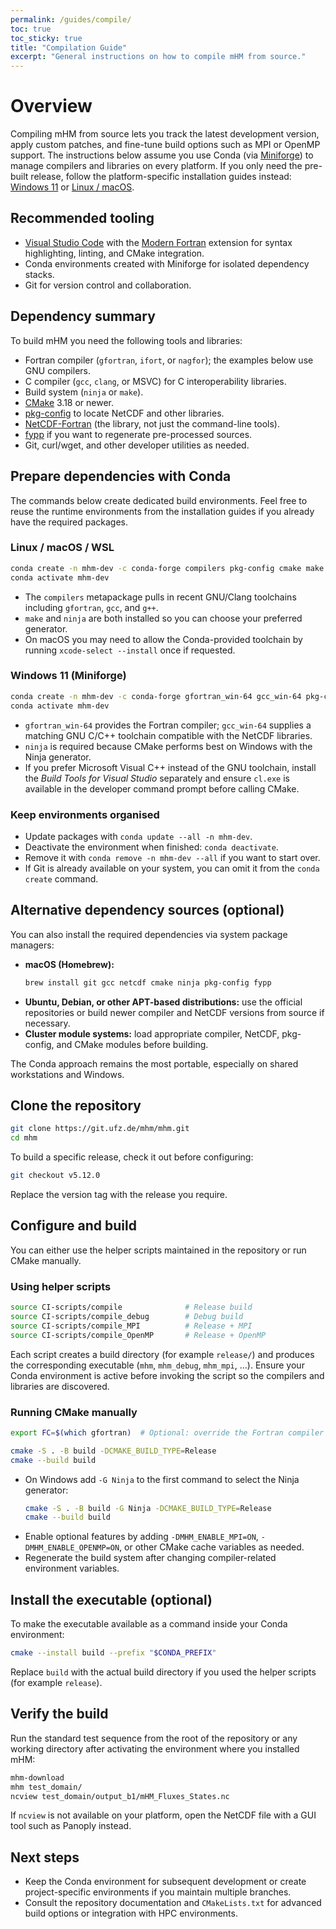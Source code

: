 ```yaml
---
permalink: /guides/compile/
toc: true
toc_sticky: true
title: "Compilation Guide"
excerpt: "General instructions on how to compile mHM from source."
---
```


# Overview

Compiling mHM from source lets you track the latest development version, apply custom patches, and fine-tune build options such as MPI or OpenMP support.
The instructions below assume you use Conda (via [Miniforge](https://github.com/conda-forge/miniforge)) to manage compilers and libraries on every platform.
If you only need the pre-built release, follow the platform-specific installation guides instead: [Windows 11](install-win) or [Linux / macOS](install-unix).

## Recommended tooling

- [Visual Studio Code](https://code.visualstudio.com/) with the [Modern Fortran](https://marketplace.visualstudio.com/items?itemName=fortran-lang.linter-gfortran) extension for syntax highlighting, linting, and CMake integration.
- Conda environments created with Miniforge for isolated dependency stacks.
- Git for version control and collaboration.

## Dependency summary

To build mHM you need the following tools and libraries:

- Fortran compiler (`gfortran`, `ifort`, or `nagfor`); the examples below use GNU compilers.
- C compiler (`gcc`, `clang`, or MSVC) for C interoperability libraries.
- Build system (`ninja` or `make`).
- [CMake](https://cmake.org/) 3.18 or newer.
- [pkg-config](https://www.freedesktop.org/wiki/Software/pkg-config/) to locate NetCDF and other libraries.
- [NetCDF-Fortran](https://github.com/Unidata/netcdf-fortran) (the library, not just the command-line tools).
- [fypp](https://github.com/aradi/fypp) if you want to regenerate pre-processed sources.
- Git, curl/wget, and other developer utilities as needed.

## Prepare dependencies with Conda

The commands below create dedicated build environments. Feel free to reuse the runtime environments from the installation guides if you already have the required packages.

### Linux / macOS / WSL

```bash
conda create -n mhm-dev -c conda-forge compilers pkg-config cmake make ninja netcdf-fortran fypp git
conda activate mhm-dev
```

- The `compilers` metapackage pulls in recent GNU/Clang toolchains including `gfortran`, `gcc`, and `g++`.
- `make` and `ninja` are both installed so you can choose your preferred generator.
- On macOS you may need to allow the Conda-provided toolchain by running `xcode-select --install` once if requested.

### Windows 11 (Miniforge)

```bash
conda create -n mhm-dev -c conda-forge gfortran_win-64 gcc_win-64 pkg-config cmake ninja netcdf-fortran fypp git
conda activate mhm-dev
```

- `gfortran_win-64` provides the Fortran compiler; `gcc_win-64` supplies a matching GNU C/C++ toolchain compatible with the NetCDF libraries.
- `ninja` is required because CMake performs best on Windows with the Ninja generator.
- If you prefer Microsoft Visual C++ instead of the GNU toolchain, install the *Build Tools for Visual Studio* separately and ensure `cl.exe` is available in the developer command prompt before calling CMake.

### Keep environments organised

- Update packages with `conda update --all -n mhm-dev`.
- Deactivate the environment when finished: `conda deactivate`.
- Remove it with `conda remove -n mhm-dev --all` if you want to start over.
- If Git is already available on your system, you can omit it from the `conda create` command.

## Alternative dependency sources (optional)

You can also install the required dependencies via system package managers:

- **macOS (Homebrew):**
  ```bash
  brew install git gcc netcdf cmake ninja pkg-config fypp
  ```
- **Ubuntu, Debian, or other APT-based distributions:** use the official repositories or build newer compiler and NetCDF versions from source if necessary.
- **Cluster module systems:** load appropriate compiler, NetCDF, pkg-config, and CMake modules before building.

The Conda approach remains the most portable, especially on shared workstations and Windows.

## Clone the repository

```bash
git clone https://git.ufz.de/mhm/mhm.git
cd mhm
```

To build a specific release, check it out before configuring:

```bash
git checkout v5.12.0
```

Replace the version tag with the release you require.

## Configure and build

You can either use the helper scripts maintained in the repository or run CMake manually.

### Using helper scripts

```bash
source CI-scripts/compile              # Release build
source CI-scripts/compile_debug        # Debug build
source CI-scripts/compile_MPI          # Release + MPI
source CI-scripts/compile_OpenMP       # Release + OpenMP
```

Each script creates a build directory (for example `release/`) and produces the corresponding executable (`mhm`, `mhm_debug`, `mhm_mpi`, …).
Ensure your Conda environment is active before invoking the script so the compilers and libraries are discovered.

### Running CMake manually

```bash
export FC=$(which gfortran)  # Optional: override the Fortran compiler explicitly

cmake -S . -B build -DCMAKE_BUILD_TYPE=Release
cmake --build build
```

- On Windows add `-G Ninja` to the first command to select the Ninja generator:
  ```bash
  cmake -S . -B build -G Ninja -DCMAKE_BUILD_TYPE=Release
  cmake --build build
  ```
- Enable optional features by adding `-DMHM_ENABLE_MPI=ON`, `-DMHM_ENABLE_OPENMP=ON`, or other CMake cache variables as needed.
- Regenerate the build system after changing compiler-related environment variables.

## Install the executable (optional)

To make the executable available as a command inside your Conda environment:

```bash
cmake --install build --prefix "$CONDA_PREFIX"
```

Replace `build` with the actual build directory if you used the helper scripts (for example `release`).

## Verify the build

Run the standard test sequence from the root of the repository or any working directory after activating the environment where you installed mHM:

```bash
mhm-download
mhm test_domain/
ncview test_domain/output_b1/mHM_Fluxes_States.nc
```

If `ncview` is not available on your platform, open the NetCDF file with a GUI tool such as Panoply instead.

## Next steps

- Keep the Conda environment for subsequent development or create project-specific environments if you maintain multiple branches.
- Consult the repository documentation and `CMakeLists.txt` for advanced build options or integration with HPC environments.
